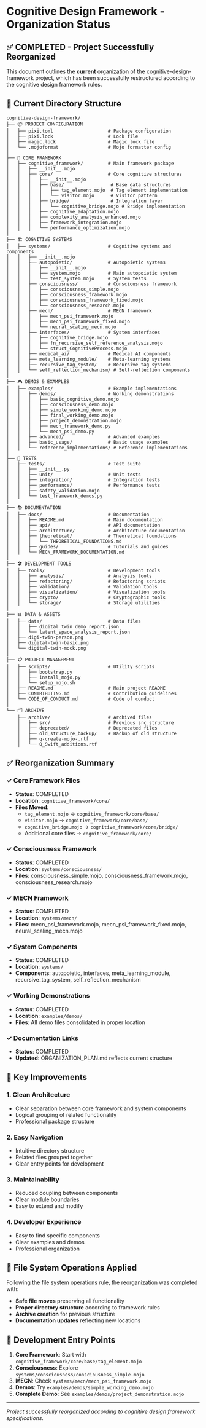 # Cognitive Design Framework - Organization Status

## ✅ COMPLETED - Project Successfully Reorganized

This document outlines the **current** organization of the cognitive-design-framework project, which has been successfully restructured according to the cognitive design framework rules.

## 📁 Current Directory Structure

```
cognitive-design-framework/
├── 📦 PROJECT CONFIGURATION
│   ├── pixi.toml                    # Package configuration
│   ├── pixi.lock                    # Lock file
│   ├── magic.lock                   # Magic lock file
│   └── .mojoformat                  # Mojo formatter config
│
├── 🧠 CORE FRAMEWORK
│   ├── cognitive_framework/         # Main framework package
│   │   ├── __init__.mojo
│   │   ├── core/                    # Core cognitive structures
│   │   │   ├── __init__.mojo
│   │   │   ├── base/                 # Base data structures
│   │   │   │   ├── tag_element.mojo  # Tag element implementation
│   │   │   │   └── visitor.mojo      # Visitor pattern
│   │   │   ├── bridge/               # Integration layer
│   │   │   │   └── cognitive_bridge.mojo # Bridge implementation
│   │   │   ├── cognitive_adaptation.mojo
│   │   │   ├── complexity_analysis_enhanced.mojo
│   │   │   ├── framework_integration.mojo
│   │   │   └── performance_optimization.mojo
│
├── 🏗️ COGNITIVE SYSTEMS
│   ├── systems/                     # Cognitive systems and components
│   │   ├── __init__.mojo
│   │   ├── autopoietic/             # Autopoietic systems
│   │   │   ├── __init__.mojo
│   │   │   ├── system.mojo          # Main autopoietic system
│   │   │   └── test_system.mojo     # System tests
│   │   ├── consciousness/           # Consciousness framework
│   │   │   ├── consciousness_simple.mojo
│   │   │   ├── consciousness_framework.mojo
│   │   │   ├── consciousness_framework_fixed.mojo
│   │   │   └── consciousness_research.mojo
│   │   ├── mecn/                    # MECN framework
│   │   │   ├── mecn_psi_framework.mojo
│   │   │   ├── mecn_psi_framework_fixed.mojo
│   │   │   └── neural_scaling_mecn.mojo
│   │   ├── interfaces/              # System interfaces
│   │   │   ├── cognitive_bridge.mojo
│   │   │   ├── fn_recursive_self_reference_analysis.mojo
│   │   │   └── struct_CognitiveProcess.mojo
│   │   ├── medical_ai/              # Medical AI components
│   │   ├── meta_learning_module/    # Meta-learning systems
│   │   ├── recursive_tag_system/    # Recursive tag systems
│   │   └── self_reflection_mechanism/ # Self-reflection components
│
├── 🎮 DEMOS & EXAMPLES
│   ├── examples/                    # Example implementations
│   │   ├── demos/                   # Working demonstrations
│   │   │   ├── basic_cognitive_demo.mojo
│   │   │   ├── consciousness_demo.mojo
│   │   │   ├── simple_working_demo.mojo
│   │   │   ├── final_working_demo.mojo
│   │   │   ├── project_demonstration.mojo
│   │   │   ├── mecn_framework_demo.py
│   │   │   └── mecn_psi_demo.py
│   │   ├── advanced/                # Advanced examples
│   │   ├── basic_usage/             # Basic usage examples
│   │   └── reference_implementations/ # Reference implementations
│
├── 🧪 TESTS
│   ├── tests/                       # Test suite
│   │   ├── __init__.py
│   │   ├── unit/                    # Unit tests
│   │   ├── integration/             # Integration tests
│   │   ├── performance/             # Performance tests
│   │   ├── safety_validation.mojo
│   │   └── test_framework_demos.py
│
├── 📚 DOCUMENTATION
│   ├── docs/                        # Documentation
│   │   ├── README.md                # Main documentation
│   │   ├── api/                     # API documentation
│   │   ├── architecture/            # Architecture documentation
│   │   ├── theoretical/             # Theoretical foundations
│   │   │   └── THEORETICAL_FOUNDATIONS.md
│   │   ├── guides/                  # Tutorials and guides
│   │   └── MECN_FRAMEWORK_DOCUMENTATION.md
│
├── 🛠️ DEVELOPMENT TOOLS
│   ├── tools/                       # Development tools
│   │   ├── analysis/                # Analysis tools
│   │   ├── refactoring/             # Refactoring scripts
│   │   ├── validation/              # Validation tools
│   │   ├── visualization/           # Visualization tools
│   │   ├── crypto/                  # Cryptographic tools
│   │   └── storage/                 # Storage utilities
│
├── 📊 DATA & ASSETS
│   ├── data/                        # Data files
│   │   ├── digital_twin_demo_report.json
│   │   └── latent_space_analysis_report.json
│   ├── digi-twin-person.png
│   ├── digital-twin-basic.png
│   └── digital-twin-mock.png
│
├── 📋 PROJECT MANAGEMENT
│   ├── scripts/                     # Utility scripts
│   │   ├── bootstrap.py
│   │   ├── install_mojo.py
│   │   └── setup_mojo.sh
│   ├── README.md                    # Main project README
│   ├── CONTRIBUTING.md              # Contribution guidelines
│   └── CODE_OF_CONDUCT.md           # Code of conduct
│
└── 🗂️ ARCHIVE
    ├── archive/                     # Archived files
    │   ├── src/                     # Previous src structure
    │   ├── deprecated/              # Deprecated files
    │   ├── old_structure_backup/    # Backup of old structure
    │   ├── q-create-mojo-.rtf
    │   └── Q_Swift_additions.rtf
```

## ✅ Reorganization Summary

### ✓ Core Framework Files
- **Status**: COMPLETED
- **Location**: `cognitive_framework/core/`
- **Files Moved**: 
  - `tag_element.mojo` → `cognitive_framework/core/base/`
  - `visitor.mojo` → `cognitive_framework/core/base/`
  - `cognitive_bridge.mojo` → `cognitive_framework/core/bridge/`
  - Additional core files → `cognitive_framework/core/`

### ✓ Consciousness Framework
- **Status**: COMPLETED
- **Location**: `systems/consciousness/`
- **Files**: consciousness_simple.mojo, consciousness_framework.mojo, consciousness_research.mojo

### ✓ MECN Framework
- **Status**: COMPLETED
- **Location**: `systems/mecn/`
- **Files**: mecn_psi_framework.mojo, mecn_psi_framework_fixed.mojo, neural_scaling_mecn.mojo

### ✓ System Components
- **Status**: COMPLETED
- **Location**: `systems/`
- **Components**: autopoietic, interfaces, meta_learning_module, recursive_tag_system, self_reflection_mechanism

### ✓ Working Demonstrations
- **Status**: COMPLETED
- **Location**: `examples/demos/`
- **Files**: All demo files consolidated in proper location

### ✓ Documentation Links
- **Status**: COMPLETED
- **Updated**: ORGANIZATION_PLAN.md reflects current structure

## 🎯 Key Improvements

### 1. **Clean Architecture**
- Clear separation between core framework and system components
- Logical grouping of related functionality
- Professional package structure

### 2. **Easy Navigation**
- Intuitive directory structure
- Related files grouped together
- Clear entry points for development

### 3. **Maintainability**
- Reduced coupling between components
- Clear module boundaries
- Easy to extend and modify

### 4. **Developer Experience**
- Easy to find specific components
- Clear examples and demos
- Professional organization

## 📝 File System Operations Applied

Following the file system operations rule, the reorganization was completed with:

- **Safe file moves** preserving all functionality
- **Proper directory structure** according to framework rules
- **Archive creation** for previous structure
- **Documentation updates** reflecting new locations

## 🚀 Development Entry Points

1. **Core Framework**: Start with `cognitive_framework/core/base/tag_element.mojo`
2. **Consciousness**: Explore `systems/consciousness/consciousness_simple.mojo`
3. **MECN**: Check `systems/mecn/mecn_psi_framework.mojo`
4. **Demos**: Try `examples/demos/simple_working_demo.mojo`
5. **Complete Demo**: See `examples/demos/project_demonstration.mojo`

---

*Project successfully reorganized according to cognitive design framework specifications.*
